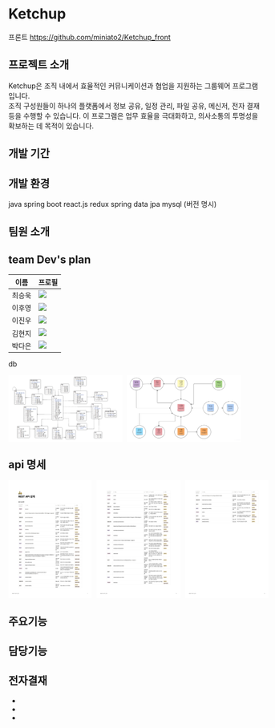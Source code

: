# Ketchup
프론트
https://github.com/miniato2/Ketchup_front
## 프로젝트 소개

Ketchup은 조직 내에서 효율적인 커뮤니케이션과 협업을 지원하는 그룹웨어 프로그램 입니다.  
조직 구성원들이 하나의 플랫폼에서 정보 공유, 일정 관리, 파일 공유, 메신저, 전자 결재 등을 수행할 수 있습니다. 이 프로그램은 업무 효율을 극대화하고, 의사소통의 투명성을 확보하는 데 목적이 있습니다.

## 개발 기간

## 개발 환경
java
spring boot
react.js
redux
spring data jpa
mysql
(버전 명시)

## 팀원 소개
## team Dev's plan
| 이름 | 프로필 |
| --- | --- |
| 최승욱 | [<img src="https://img.shields.io/badge/Github-Link-ffffff?logo=Github">](https://github.com/miniato2) |
| 이후영 | [<img src="https://img.shields.io/badge/Github-Link-ffffff?logo=Github">](https://github.com/2eehy) |
| 이진우 | [<img src="https://img.shields.io/badge/Github-Link-ffffff?logo=Github">](https://github.com/JayLee-98) |
| 김현지 | [<img src="https://img.shields.io/badge/Github-Link-ffffff?logo=Github">](https://github.com/KIMHYEONJI13) |
| 박다은 | [<img src="https://img.shields.io/badge/Github-Link-ffffff?logo=Github">](https://github.com/daeun100299) |

db
<div style="display: flex; flex-wrap: nowrap; gap: 10px;">
  <img src="https://github.com/miniato2/Ketchup_Back/blob/a175d65ee29360d9d0773884c3fe706523533f43/img/erd.png" alt="ERD" style="width: 45%;" />
  <img src="https://github.com/miniato2/Ketchup_Back/blob/a175d65ee29360d9d0773884c3fe706523533f43/img/entity.png" alt="Entity" style="width: 45%;" />
</div>

## api 명세
<div style="display: flex; flex-wrap: nowrap; gap: 10px;">
  <img src="https://github.com/miniato2/Ketchup_Back/blob/a175d65ee29360d9d0773884c3fe706523533f43/img/rest1.png" alt="REST API 1" style="width: 33%;" />
  <img src="https://github.com/miniato2/Ketchup_Back/blob/a175d65ee29360d9d0773884c3fe706523533f43/img/rest2.png" alt="REST API 2" style="width: 33%;" />
  <img src="https://github.com/miniato2/Ketchup_Back/blob/a175d65ee29360d9d0773884c3fe706523533f43/img/rest3.png" alt="REST API 3" style="width: 33%;" />
</div>

## 주요기능

## 담당기능

전자결재
-
-
-
-


